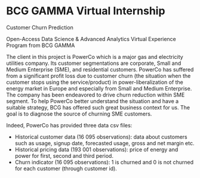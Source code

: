 # BCG GAMMA Virtual Internship 
Customer Churn Prediction 

Open-Access Data Science & Advanced Analytics Virtual Experience Program from BCG GAMMA

The client in this project is PowerCo which is a major gas and electricity utilities company. Its customer segmentations are corporate, Small and Medium Enterprise (SME), and residential customers. PowerCo has suffered from a significant profit loss due to customer churn (the situation when the customer stops using the service/product) in power-liberalization of the energy market in Europe and especially from Small and Medium Enterprise. The company has been endeavored to drive churn reduction within SME segment. To help PowerCo better understand the situation and have a suitable strategy, BCG has offered such great business context for us. The goal is to diagnose the source of churning SME customers.

Indeed, PowerCo has provided three data csv files:
-	Historical customer data (16 095 observations): data about customers such as usage, signup date, forecasted usage, gross and net margin etc.
-	Historical pricing data (193 001 observations): price of energy and power for first, second and third period.
-	Churn indicator (16 095 observations): 1 is churned and 0 is not churned for each customer (through customer id). 
